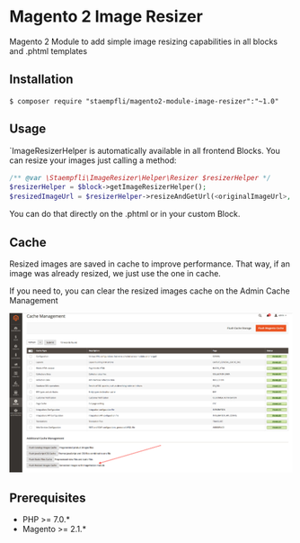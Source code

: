 # Magento 2 Image Resizer

Magento 2 Module to add simple image resizing capabilities in all blocks and .phtml templates

## Installation

```
$ composer require "staempfli/magento2-module-image-resizer":"~1.0"
```

## Usage

`ImageResizerHelper is automatically available in all frontend Blocks. 
You can resize your images just calling a method:

```php
/** @var \Staempfli\ImageResizer\Helper\Resizer $resizerHelper */
$resizerHelper = $block->getImageResizerHelper();
$resizedImageUrl = $resizerHelper->resizeAndGetUrl(<originalImageUrl>, $width, $height, [$resizeSettings]); 
```

You can do that directly on the .phtml or in your custom Block.

## Cache

Resized images are saved in cache to improve performance. That way, if an image was already resized, we just use the one in cache.

If you need to, you can clear the resized images cache on the Admin Cache Management

![Admin Clear Resized Images Cache](docs/img/admin-clear-cache.png "Clear Resized Images Cache")

## Prerequisites

- PHP >= 7.0.*
- Magento >= 2.1.*
